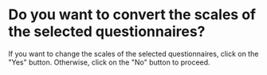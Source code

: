# Do you want to convert the scales of the selected questionnaires?

If you want to change the scales of the selected questionnaires, click on the "Yes" button. 
Otherwise, click on the "No" button to proceed.